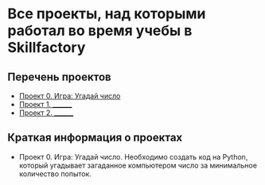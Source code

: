 # Все проекты, над которыми работал во время учебы в Skillfactory


## Перечень проектов

- [Проект 0. Игра: Угадай число](https: ) 
- [Проект 1. ______](https: )
- [Проект 2. ______](https: ) 


## Краткая информация о проектах

- Проект 0. Игра: Угадай число. Необходимо создать код на Python, который угадывает загаданное компьютером число за минимальное количество попыток. 

